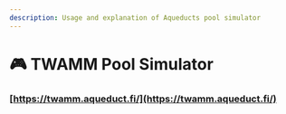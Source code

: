 ```yaml
---
description: Usage and explanation of Aqueducts pool simulator
---
```


# 🎮 TWAMM Pool Simulator

### [https://twamm.aqueduct.fi/](https://twamm.aqueduct.fi/)

